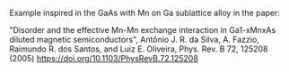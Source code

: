 Example inspired in the GaAs with Mn on Ga sublattice alloy in the paper:

"Disorder and the effective Mn-Mn exchange interaction in Ga1-xMnxAs diluted magnetic semiconductors", Antônio J. R. da Silva, A. Fazzio, Raimundo R. dos Santos, and Luiz E. Oliveira, Phys. Rev. B 72, 125208 (2005) https://doi.org/10.1103/PhysRevB.72.125208
